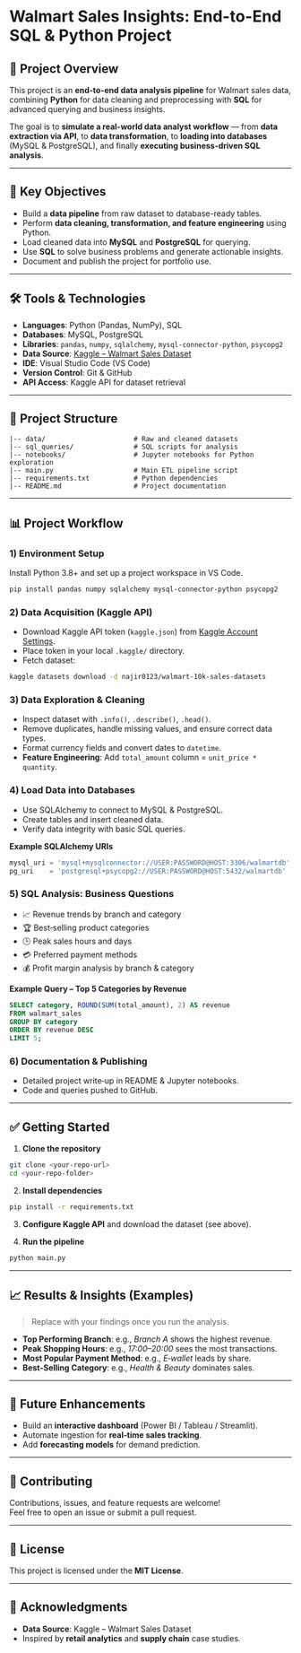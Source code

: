 # Walmart Sales Insights: End-to-End SQL & Python Project

## 📌 Project Overview
This project is an **end-to-end data analysis pipeline** for Walmart sales data, combining **Python** for data cleaning and preprocessing with **SQL** for advanced querying and business insights.

The goal is to **simulate a real-world data analyst workflow** — from **data extraction via API**, to **data transformation**, to **loading into databases** (MySQL & PostgreSQL), and finally **executing business-driven SQL analysis**.



---

## 🚀 Key Objectives
- Build a **data pipeline** from raw dataset to database-ready tables.
- Perform **data cleaning, transformation, and feature engineering** using Python.
- Load cleaned data into **MySQL** and **PostgreSQL** for querying.
- Use **SQL** to solve business problems and generate actionable insights.
- Document and publish the project for portfolio use.

---

## 🛠 Tools & Technologies
- **Languages**: Python (Pandas, NumPy), SQL
- **Databases**: MySQL, PostgreSQL
- **Libraries**: `pandas`, `numpy`, `sqlalchemy`, `mysql-connector-python`, `psycopg2`
- **Data Source**: [Kaggle – Walmart Sales Dataset](https://www.kaggle.com/najir0123/walmart-10k-sales-datasets)
- **IDE**: Visual Studio Code (VS Code)
- **Version Control**: Git & GitHub
- **API Access**: Kaggle API for dataset retrieval

---

## 📂 Project Structure
```
|-- data/                      # Raw and cleaned datasets
|-- sql_queries/               # SQL scripts for analysis
|-- notebooks/                 # Jupyter notebooks for Python exploration
|-- main.py                    # Main ETL pipeline script
|-- requirements.txt           # Python dependencies
|-- README.md                  # Project documentation
```
---

## 📊 Project Workflow

### 1) Environment Setup
Install Python 3.8+ and set up a project workspace in VS Code.

```bash
pip install pandas numpy sqlalchemy mysql-connector-python psycopg2
```

### 2) Data Acquisition (Kaggle API)
- Download Kaggle API token (`kaggle.json`) from [Kaggle Account Settings](https://www.kaggle.com/).
- Place token in your local `.kaggle/` directory.
- Fetch dataset:
```bash
kaggle datasets download -d najir0123/walmart-10k-sales-datasets
```

### 3) Data Exploration & Cleaning
- Inspect dataset with `.info()`, `.describe()`, `.head()`.
- Remove duplicates, handle missing values, and ensure correct data types.
- Format currency fields and convert dates to `datetime`.
- **Feature Engineering**: Add `total_amount` column = `unit_price * quantity`.

### 4) Load Data into Databases
- Use SQLAlchemy to connect to MySQL & PostgreSQL.
- Create tables and insert cleaned data.
- Verify data integrity with basic SQL queries.

**Example SQLAlchemy URIs**
```python
mysql_uri = 'mysql+mysqlconnector://USER:PASSWORD@HOST:3306/walmartdb'
pg_uri    = 'postgresql+psycopg2://USER:PASSWORD@HOST:5432/walmartdb'
```

### 5) SQL Analysis: Business Questions
- 📈 Revenue trends by branch and category  
- 🏆 Best‑selling product categories  
- 🕒 Peak sales hours and days  
- 💳 Preferred payment methods  
- 💰 Profit margin analysis by branch & category  

**Example Query – Top 5 Categories by Revenue**
```sql
SELECT category, ROUND(SUM(total_amount), 2) AS revenue
FROM walmart_sales
GROUP BY category
ORDER BY revenue DESC
LIMIT 5;
```

### 6) Documentation & Publishing
- Detailed project write‑up in README & Jupyter notebooks.
- Code and queries pushed to GitHub.

---

## ✅ Getting Started

1. **Clone the repository**
```bash
git clone <your-repo-url>
cd <your-repo-folder>
```

2. **Install dependencies**
```bash
pip install -r requirements.txt
```

3. **Configure Kaggle API** and download the dataset (see above).

4. **Run the pipeline**
```bash
python main.py
```

---

## 📈 Results & Insights (Examples)
> Replace with your findings once you run the analysis.

- **Top Performing Branch**: e.g., *Branch A* shows the highest revenue.
- **Peak Shopping Hours**: e.g., *17:00–20:00* sees the most transactions.
- **Most Popular Payment Method**: e.g., *E‑wallet* leads by share.
- **Best‑Selling Category**: e.g., *Health & Beauty* dominates sales.

---

## 🔮 Future Enhancements
- Build an **interactive dashboard** (Power BI / Tableau / Streamlit).
- Automate ingestion for **real‑time sales tracking**.
- Add **forecasting models** for demand prediction.

---

## 🤝 Contributing
Contributions, issues, and feature requests are welcome!  
Feel free to open an issue or submit a pull request.

---

## 📜 License
This project is licensed under the **MIT License**.

---

## 🙌 Acknowledgments
- **Data Source**: Kaggle – Walmart Sales Dataset
- Inspired by **retail analytics** and **supply chain** case studies.
